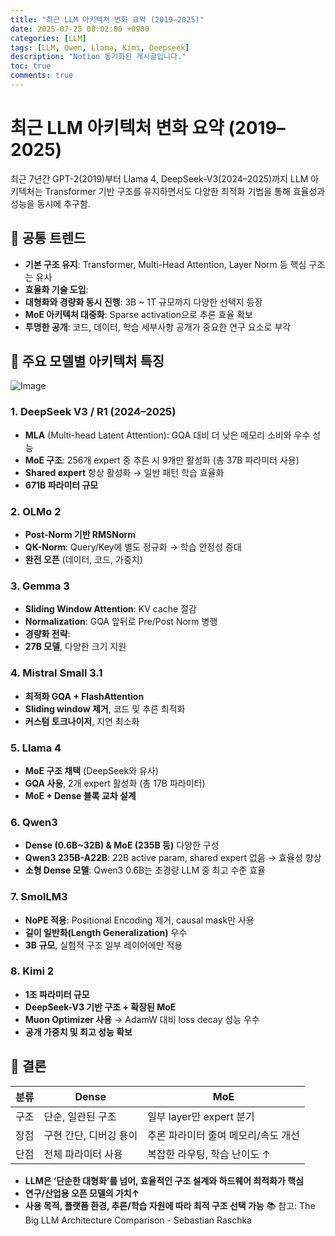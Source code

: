 ```yaml
---
title: "최근 LLM 아키텍처 변화 요약 (2019–2025)"
date: 2025-07-25 08:02:00 +0900
categories: [LLM]
tags: [LLM, Qwen, Llama, Kimi, Deepseek]
description: "Notion 동기화된 게시글입니다."
toc: true
comments: true
---
```


# 최근 LLM 아키텍처 변화 요약 (2019–2025)

최근 7년간 GPT-2(2019)부터 Llama 4, DeepSeek-V3(2024–2025)까지 LLM 아키텍처는 Transformer 기반 구조를 유지하면서도 다양한 최적화 기법을 통해 효율성과 성능을 동시에 추구함.

## 🔑 공통 트렌드

- **기본 구조 유지**: Transformer, Multi-Head Attention, Layer Norm 등 핵심 구조는 유사
- **효율화 기술 도입**:
- **대형화와 경량화 동시 진행**: 3B ~ 1T 규모까지 다양한 선택지 등장
- **MoE 아키텍처 대중화**: Sparse activation으로 추론 효율 확보
- **투명한 공개**: 코드, 데이터, 학습 세부사항 공개가 중요한 연구 요소로 부각
## 📌 주요 모델별 아키텍처 특징

![Image](https://prod-files-secure.s3.us-west-2.amazonaws.com/e6db513d-ec54-40ff-aa74-2487b0bcfe15/ac24fdd3-febf-45c7-8e99-afb6446591d8/image.png?X-Amz-Algorithm=AWS4-HMAC-SHA256&X-Amz-Content-Sha256=UNSIGNED-PAYLOAD&X-Amz-Credential=ASIAZI2LB466XAXASKHO%2F20250726%2Fus-west-2%2Fs3%2Faws4_request&X-Amz-Date=20250726T141111Z&X-Amz-Expires=3600&X-Amz-Security-Token=IQoJb3JpZ2luX2VjEDYaCXVzLXdlc3QtMiJGMEQCIGIwbHZgxsRJhcLJjekfN6Y5V8ag1pXy1h2RQNAxaH%2F3AiBO7bnVpEXLo8rJZUooi9NxbYVP8vpeyhbG54FAnEGK2ir%2FAwhfEAAaDDYzNzQyMzE4MzgwNSIMSAEfWIpRX%2BLs3aNsKtwDnLMWv3sM5dNKsfnEaoHvBR9g71E1SL1mFBbQ%2FBFLOiUJcfu3AneicQeLkeXnFP1zqI%2Fhcf56eRNx9mDDgR4158KYSWCOqxTNHTMKlcXVq3h4ldRYalyPs3HFAgq7bGzE4P%2Fcji55eu5FrDK90jHk917kAZfVyHWmeQXmH0EBNiukrJwfzRGFWjDIqnAaXT8xGhFdtcRvaN5rdrHXPBIIaXEUmbs466dzpx%2FobiEC%2FFZdJSH4QZbNpn8Rkx4xq%2Fp3TaIF3tejsS%2F71Btdknncp4pffwwgr1iidsVju3uUgeSnqr29dUNwTz1jdH%2But2oOGjgyBGRi8C6qm3qhfzf8%2BmEMIQxT0IlB1RNlM0SAfLeRojD%2BY77F%2FyuwmqN6XFbJ1EsHGHCufGM6HXMqNidSCQVJr5zEthJBDZuZQL8qcerI1IajJKEx4m4YNZwVJLivpGNgTdzhEdbI19PveqFWKDrnf7z3LAhUaW0K2bvCKkQFffkI1k0tkfP5e9pAQDMvH9K0YXkwwx1VU4J%2BX6imsP2H9vFppwz2m0MMR5nuy1ERh1b1DNrY4dPhMh7NXTCMkXbnTM2%2Fnr0JpuEXSwc4nTb6zyInx9zPx4yg%2B%2Fn7XtOzI7IDOQxq8SWWIEIw8MCTxAY6pgEo6moP4L5sDkI%2FDkpclmM1Ss1DTMz8dTt81EXzGDfbrWUp77Yu4%2FMvtXyq9zT%2BNS7ui04YhCPZOPoQteb5SEqBOyprIUpEjwi6c6BUr3JTzNf%2FzYA9NQEIRya6Zqo1mdN6birJZacMarDN5olAKwdox%2FOBRHOpEjad1iMV5erIm%2BkDa1g4z78QgoNlQBmXfTjW9%2Bi%2FhgJd4Zay2zkHFh%2BgXAlooakM&X-Amz-Signature=74ad3b002aaaccd741becb7887e157a901fe4499db1fd1af7a4ed0e299bd3d8c&X-Amz-SignedHeaders=host&x-amz-checksum-mode=ENABLED&x-id=GetObject)

### 1. DeepSeek V3 / R1 (2024–2025)

- **MLA** (Multi-head Latent Attention): GQA 대비 더 낮은 메모리 소비와 우수 성능
- **MoE 구조**: 256개 expert 중 추론 시 9개만 활성화 (총 37B 파라미터 사용)
- **Shared expert** 항상 활성화 → 일반 패턴 학습 효율화
- **671B 파라미터 규모**
### 2. OLMo 2

- **Post-Norm 기반 RMSNorm**
- **QK-Norm**: Query/Key에 별도 정규화 → 학습 안정성 증대
- **완전 오픈** (데이터, 코드, 가중치)
### 3. Gemma 3

- **Sliding Window Attention**: KV cache 절감
- **Normalization**: GQA 앞뒤로 Pre/Post Norm 병행
- **경량화 전략**:
- **27B 모델**, 다양한 크기 지원
### 4. Mistral Small 3.1

- **최적화 GQA + FlashAttention**
- **Sliding window 제거**, 코드 및 추론 최적화
- **커스텀 토크나이저**, 지연 최소화
### 5. Llama 4

- **MoE 구조 채택** (DeepSeek와 유사)
- **GQA 사용**, 2개 expert 활성화 (총 17B 파라미터)
- **MoE + Dense 블록 교차 설계**
### 6. Qwen3

- **Dense (0.6B~32B) & MoE (235B 등)** 다양한 구성
- **Qwen3 235B-A22B**: 22B active param, shared expert 없음 → 효율성 향상
- **소형 Dense 모델**: Qwen3 0.6B는 초경량 LLM 중 최고 수준 효율
### 7. SmolLM3

- **NoPE 적용**: Positional Encoding 제거, causal mask만 사용
- **길이 일반화(Length Generalization)** 우수
- **3B 규모**, 실험적 구조 일부 레이어에만 적용
### 8. Kimi 2

- **1조 파라미터 규모**
- **DeepSeek-V3 기반 구조 + 확장된 MoE**
- **Muon Optimizer 사용** → AdamW 대비 loss decay 성능 우수
- **공개 가중치 및 최고 성능 확보**
## 🧩 결론

| 분류 | Dense | MoE |
| --- | --- | --- |
| 구조 | 단순, 일관된 구조 | 일부 layer만 expert 분기 |
| 장점 | 구현 간단, 디버깅 용이 | 추론 파라미터 줄여 메모리/속도 개선 |
| 단점 | 전체 파라미터 사용 | 복잡한 라우팅, 학습 난이도 ↑ |

- **LLM은 ‘단순한 대형화’를 넘어, 효율적인 구조 설계와 하드웨어 최적화가 핵심**
- **연구/산업용 오픈 모델의 가치↑**
- **사용 목적, 플랫폼 환경, 추론/학습 자원에 따라 최적 구조 선택 가능**
📚 참고: The Big LLM Architecture Comparison - Sebastian Raschka


